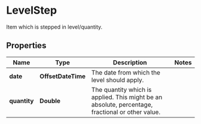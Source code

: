 

# LevelStep

Item which is stepped in level/quantity.

## Properties

Name | Type | Description | Notes
------------ | ------------- | ------------- | -------------
**date** | **OffsetDateTime** | The date from which the level should apply. | 
**quantity** | **Double** | The quantity which is applied. This might be an absolute, percentage, fractional or other value. | 



